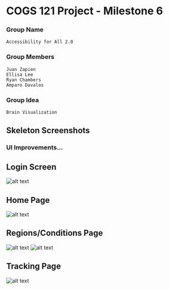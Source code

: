 # COGS 121 Project - Milestone 6

### Group Name

	Accessibility for All 2.0

### Group Members

	Juan Zapien
	Ellisa Lee
	Ryan Chambers
	Amparo Davalos

### Group Idea

	Brain Visualization

## Skeleton Screenshots


### UI Improvements... 
## Login Screen
![alt text](https://github.com/rchamber1/COGS_121_Project/blob/master/milestone5/screenshot/Screenshot%202018-05-16%2003.25.01.png)

## Home Page
![alt text](https://github.com/rchamber1/COGS_121_Project/blob/master/milestone5/screenshot/Screenshot%202018-05-16%2000.49.12.png)


## Regions/Conditions Page
![alt text](https://github.com/rchamber1/COGS_121_Project/blob/master/milestone5/screenshot/Screenshot%202018-05-16%2000.49.28.png)
![alt text](https://github.com/rchamber1/COGS_121_Project/blob/master/milestone5/screenshot/Screenshot%202018-05-16%2000.49.03.png)

## Tracking Page
![alt text](https://github.com/rchamber1/COGS_121_Project/blob/master/milestone5/screenshot/screencapture-localhost-3000-tracking-html-2018-05-16-05_47_46.png)





